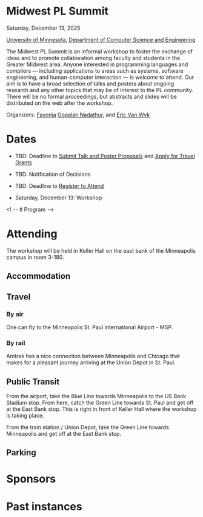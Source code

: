 
# Midwest PL Summit

Saturday, December 13, 2025

[University of Minnesota](https://umn.edu),
[Department of Computer Science and Engineering](https://cs.umn.edu)

The Midwest PL Summit is an informal workshop to foster the exchange
of ideas and to promote collaboration among faculty and students in
the Greater Midwest area. Anyone interested in programming languages
and compilers — including applications to areas such as systems,
software engineering, and human-computer interaction — is welcome to
attend. Our aim is to have a broad selection of talks and posters
about ongoing research and any other topics that may be of interest to
the PL community. There will be no formal proceedings, but abstracts
and slides will be distributed on the web after the workshop.

Organizers: 
[Favonia](https://favonia.org/)
[Gopalan Nadathur](https://cs.umn.edu/~ngopalan), and 
[Eric Van Wyk](https://cs.umn.edu/~evw)



# Dates
- TBD: Deadline to 
  [Submit Talk and Poster Proposals](https://forms.gle/wvwAzPzLdRsFEzKR7)
  and
  [Apply for Travel Grants](https://forms.gle/JrroCo1eexijSPJF8)

- TBD: Notification of Decisions

- TBD: Deadline to [Register to Attend](https://forms.gle/oKL5qQW4SiG2vaAA7)

- Saturday, December 13: Workshop


<! -- # Program   -->

# Attending

The workshop will be held in Keller Hall on the east bank of the
Minneapolis campus in room 3-180.

## Accommodation

## Travel

### By air

One can fly to the Minneapolis St. Paul International Airport - MSP.

### By rail

Amtrak has a nice connection between Minneapolis and Chicago that
makes for a pleasant journey arriving at the Union Depot in St. Paul.


## Public Transit

From the airport, take the Blue Line towards Minneapolis to the US
Bank Stadium stop. From here, catch the Green Line towards St. Paul
and get off at the East Bank stop. This is right in front of Keller
Hall where the workshop is taking place.

From the train station / Union Depot, take the Green Line towards
Minneapolis and get off at the East Bank stop.


## Parking

# Sponsors

# Past instances

